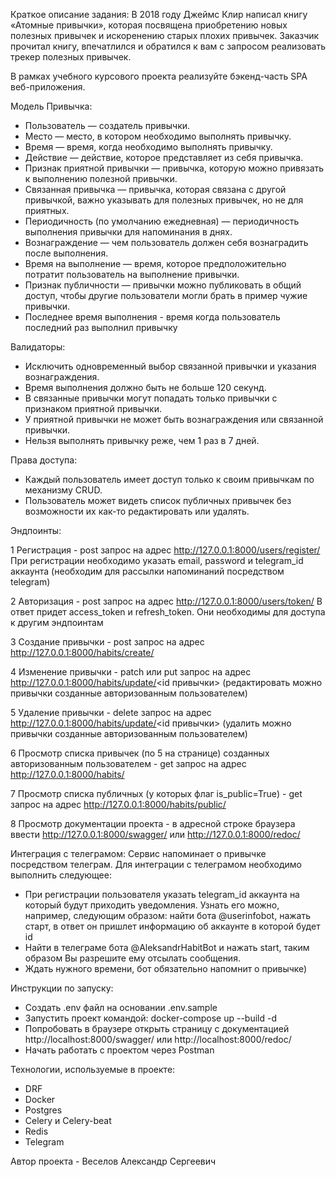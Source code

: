 Краткое описание задания:
В 2018 году Джеймс Клир написал книгу «Атомные привычки», которая посвящена приобретению новых полезных привычек и искоренению старых плохих привычек. 
Заказчик прочитал книгу, впечатлился и обратился к вам с запросом реализовать трекер полезных привычек.

В рамках учебного курсового проекта реализуйте бэкенд-часть SPA веб-приложения.

Модель Привычка:
- Пользователь — создатель привычки.
- Место — место, в котором необходимо выполнять привычку.
- Время — время, когда необходимо выполнять привычку.
- Действие — действие, которое представляет из себя привычка.
- Признак приятной привычки — привычка, которую можно привязать к выполнению полезной привычки.
- Связанная привычка — привычка, которая связана с другой привычкой, важно указывать для полезных привычек, но не для приятных.
- Периодичность (по умолчанию ежедневная) — периодичность выполнения привычки для напоминания в днях.
- Вознаграждение — чем пользователь должен себя вознаградить после выполнения.
- Время на выполнение — время, которое предположительно потратит пользователь на выполнение привычки.
- Признак публичности — привычки можно публиковать в общий доступ, чтобы другие пользователи могли брать в пример чужие привычки.
- Последнее время выполнения - время когда пользователь последний раз выполнил привычку

Валидаторы:
- Исключить одновременный выбор связанной привычки и указания вознаграждения.
- Время выполнения должно быть не больше 120 секунд.
- В связанные привычки могут попадать только привычки с признаком приятной привычки.
- У приятной привычки не может быть вознаграждения или связанной привычки.
- Нельзя выполнять привычку реже, чем 1 раз в 7 дней.

Права доступа:
- Каждый пользователь имеет доступ только к своим привычкам по механизму CRUD.
- Пользователь может видеть список публичных привычек без возможности их как-то редактировать или удалять.

Эндпоинты:

1 Регистрация - post запрос на адрес http://127.0.0.1:8000/users/register/
При регистрации необходимо указать email, password и telegram_id аккаунта (необходим для рассылки напоминаний посредством telegram)

2 Авторизация - post запрос на адрес http://127.0.0.1:8000/users/token/
В ответ придет access_token и refresh_token. Они необходимы для доступа к другим эндпоинтам

3 Создание привычки - post запрос на адрес http://127.0.0.1:8000/habits/create/

4 Изменение привычки - patch или put запрос на адрес http://127.0.0.1:8000/habits/update/<id привычки> (редактировать можно привычки созданные авторизованным пользователем)

5 Удаление привычки - delete запрос на адрес http://127.0.0.1:8000/habits/update/<id привычки> (удалить можно привычки созданные авторизованным пользователем)

6 Просмотр списка привычек (по 5 на странице) созданных авторизованным пользователем - get запрос на адрес http://127.0.0.1:8000/habits/

7 Просмотр списка публичных (у которых флаг is_public=True) - get запрос на адрес http://127.0.0.1:8000/habits/public/

8 Просмотр документации проекта - в адресной строке браузера ввести http://127.0.0.1:8000/swagger/ или http://127.0.0.1:8000/redoc/ 

Интеграция с телеграмом:
Сервис напоминает о привычке посредством телеграм. Для интеграции с телеграмом необходимо выполнить следующее:
- При регистрации пользователя указать telegram_id аккаунта на который будут приходить уведомления.
Узнать его можно, например, следующим образом: найти бота @userinfobot, нажать старт, в ответ он пришлет информацию об аккаунте в которой будет id
- Найти в телеграме бота @AleksandrHabitBot и нажать start, таким образом Вы разрешите ему отсылать сообщения.
- Ждать нужного времени, бот обязательно напомнит о привычке)

Инструкции по запуску:
- Создать .env файл на основании .env.sample
- Запустить проект командой: docker-compose up --build -d
- Попробовать в браузере открыть страницу с документацией http://localhost:8000/swagger/ или http://localhost:8000/redoc/
- Начать работать с проектом через Postman

Технологии, используемые в проекте:
- DRF
- Docker
- Postgres
- Celery и Celery-beat
- Redis
- Telegram

Автор проекта - Веселов Александр Сергеевич

